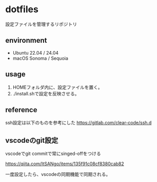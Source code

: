 # dotfiles

設定ファイルを管理するリポジトリ

## environment

- Ubuntu 22.04 / 24.04
- macOS Sonoma / Sequoia

## usage

1. HOMEフォルダ内に、設定ファイルを置く。
2. ./install.shで設定を反映させる。

## reference

ssh設定は以下のものを参考にした
https://gitlab.com/clear-code/ssh.d

## vscodeのgit設定

vscodeでgit commitで常にsinged-offをつける

<https://qiita.com/ItSANgo/items/135f91c08cf8380cab82>

一度設定したら、vscodeの同期機能で同期される。
